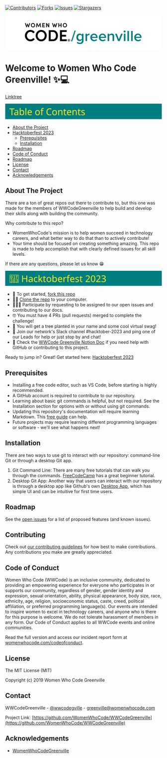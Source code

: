 [![Contributors][contributors-shield]][contributors-url]
[![Forks][forks-shield]][forks-url]
[![Issues][issues-shield]][issues-url]
[![Stargazers][stars-shield]][stars-url]

![Women Who Code Greenville logo](assets/greenville_teal_logo.png)

# Welcome to Women Who Code Greenville! ✨💻
[Linktree](https://linktr.ee/wwcodegville)

<!-- TABLE OF CONTENTS -->
![Table of Contents][table-of-contents-heading]
  

* [About the Project](#about-the-project)
* [Hacktoberfest 2023]()
  * [Prerequisites](#prerequisites)
  * [Installation](#installation)
* [Roadmap](#roadmap)
* [Code of Conduct](#contributing)
* [Roadmap](#code-of-conduct)
* [License](#license)
* [Contact](#contact)
* [Acknowledgements](#acknowledgements)

<!-- ABOUT THE PROJECT -->
<h2 id='about-the-project' class='wwc-yellow-heading'>About The Project</h2>

There are a ton of great repos out there to contribute to, but this one was made for the members of WWCodeGreenville to help build and develop their skills along with building the community.

Why contribute to this repo?
* WomenWhoCode's mission is to help women succeed in technology careers, and what better way to do that than to actively contribute!
* Your time should be focused on creating something amazing. This repo is made to help accomplish that with clearly defined issues for all skill levels.

If there are any questions, please let us know 😁

<!-- Hacktoberfest 23 -->
![Hacktoberfest][hacktoberfest-heading]

- 🍴 To get started, [fork this repo](https://docs.github.com/en/get-started/quickstart/fork-a-repo)
- 👯‍♀️ [Clone the repo](https://docs.github.com/en/repositories/creating-and-managing-repositories/cloning-a-repository) to your computer.
- 👩🏽‍💻 Participate by requesting to be assigned to our open issues and contributing to our docs.
- 🤓 You must have 4 PRs (pull requests) merged to complete the challenge!
- 🌲 You will get a tree planted in your name and some cool virtual swag!
- 🎃 Join our network's Slack channel #hacktober-2023 and ping one of our Leads for help or just stop by and chat!
- 👀 Check the [WWCode Greenville Notion Doc](https://wwcode.notion.site/Hacktoberfest-2023-d690520f41a04f1e956abf475c2313db?pvs=4) if you need help with GitHub or contributing to this project.

Ready to jump in? Great! Get started here: [Hacktoberfest 2023](https://hacktoberfest.com/participation/)
<!-- PREREQUISITES -->
<h2 id='prerequisites' class='wwc-yellow-heading'>Prerequisites</h2>

- Installing a free code editor, such as VS Code, before starting is highly recommended.
- A GitHub account is required to contribute to our repository.
- Learning about basic git commands is helpful, but not required.  See the Installation section for options with or without using git commands.
- Updating this repository's documentation will require learning Markdown.  This [free guide](https://www.markdownguide.org/) can help.
- Future projects may require learning different programming languages or software - we'll see what happens next!

<!-- INSTALLATION -->
<h2 id='installation' class='wwc-yellow-heading'>Installation</h2>

There are two ways to use git to interact with our repository: command-line Git or through a desktop Git app.
1. Git Command Line: There are many free tutorials that can walk you through the commands.  [FreeCodeCamp](https://www.freecodecamp.org/news/git-and-github-for-beginners/) has a great beginner tutorial.
2. Desktop Git App: Another way that users can interact with our repository is through a desktop app like Github's own [Desktop App](https://desktop.github.com/), which has simple UI and can be intuitive for first time users.

<!-- ROADMAP -->
<h2 id='roadmap' class='wwc-yellow-heading'>Roadmap</h2>

See the [open issues](https://github.com/WomenWhoCode/WWCodeGreenville/issues) for a list of proposed features (and known issues).

<!-- CONTRIBUTING -->
<h2 id='contributing' class='wwc-yellow-heading'>Contributing</h2>

Check out [our contributing guidelines](https://github.com/WomenWhoCode/WWCodeGreenville/blob/master/CONTRIBUTING.md) for how best to make contributions. Any contributions you make are greatly appreciated.

<!-- CODE OF CONDUCT -->
<h2 id='code-of-conduct' class='wwc-yellow-heading'>Code of Conduct</h2>

Women Who Code (WWCode) is an inclusive community, dedicated to providing an empowering experience for everyone who participates in or supports our community, regardless of gender, gender identity and expression, sexual orientation, ability, physical appearance, body size, race, ethnicity, age, religion, socioeconomic status, caste, creed, political affiliation, or preferred programming language(s). Our events are intended to inspire women to excel in technology careers, and anyone who is there for this purpose is welcome. We do not tolerate harassment of members in any form. Our Code of Conduct applies to all WWCode events and online communities.

Read the full version and access our incident report form at [womenwhocode.com/codeofconduct](https://www.womenwhocode.com/codeofconduct).


<!-- LICENSE -->
<h2 id='license' class='wwc-yellow-heading'>License</h2>

The MIT License (MIT)

Copyright (c) 2019 Women Who Code Greenville

<!-- CONTACT -->
<h2 id='contact' class='wwc-yellow-heading'>Contact</h2>

WWCodeGreenville - [@wwcodegville](https://twitter.com/wwcodegville) - greenville@womenwhocode.com

Project Link: [https://github.com/WomenWhoCode/WWCodeGreenville](https://github.com/WomenWhoCode/WWCodeGreenville)

<!-- ACKNOWLEDGEMENTS -->
<h2 id='acknowledgements' class='wwc-yellow-heading'>Acknowledgements</h2>

* [WomenWhoCodeGreenville](https://www.womenwhocode.com/greenville)

<!-- MARKDOWN LINKS & IMAGES -->
[contributors-shield]: https://img.shields.io/github/contributors/WomenWhoCode/WWCodeGreenville.svg?style=flat-square
[contributors-url]: https://github.com/WomenWhoCode/WWCodeGreenville/graphs/contributors
[forks-shield]: https://img.shields.io/github/forks/WomenWhoCode/WWCodeGreenville.svg?style=flat-square
[forks-url]: https://github.com/WomenWhoCode/WWCodeGreenville/network/members
[stars-shield]: https://img.shields.io/github/stars/WomenWhoCode/WWCodeGreenville.svg?style=flat-square
[stars-url]: https://github.com/WomenWhoCode/WWCodeGreenville/stargazers
[issues-shield]: https://img.shields.io/github/issues/WomenWhoCode/WWCodeGreenville.svg?style=flat-square
[issues-url]: https://github.com/WomenWhoCode/WWCodeGreenville/issues
[table-of-contents-heading]: assets/table_of_contents.svg
[hacktoberfest-heading]: assets/hacktoberfest.svg

